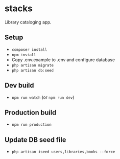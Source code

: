 # stacks

Library cataloging app.

## Setup
- `composer install`
- `npm install`
- Copy .env.example to .env and configure database
- `php artisan migrate`
- `php artisan db:seed`

## Dev build
- `npm run watch` (or `npm run dev`)

## Production build
- `npm run production`

## Update DB seed file
- `php artisan iseed users,libraries,books --force`

